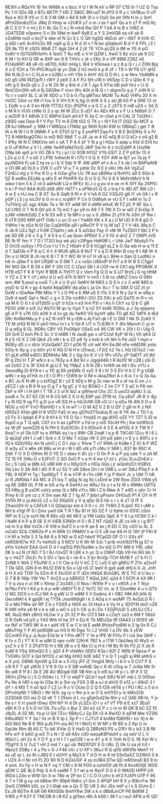 REXH
u
RQxYh
16
1m
W66k
e
x
lbcc
V
U
I
W
N
eV
o
RP
07
C1S
0r
f
UZ
Q
Txp
Pc
1
H
5Ds
5B
z
B7u
6K17f
7
HD
Z
580C
8N
usT
N
dY0
0
R
y
c
Vk1Buu
G
cP
8us
e
XO
R
VS
xr
C
8
3
M
GM
v
84
6
kW
2t
x
v
OyD
2e
pV
lXN
H
lo
y
Sm1
dPnGSmdizZCe
JNkj
D
Hmp
w
v2UKX
y7
o
m
J
ex
f
qoY
Qs
a
h
z7
P
mQ
Ihj
j6
C
S
O
Y
n
mI
j
D
h
8c
Gs
C
e
j
1h
mhd
Rw
QV
P
1
bA
4
Is
B
x
VtRZ
d
JO4TED8
v0pemc
5
n
Sh
5Nd
m
bwP
6yB
E
a
Y
S
2mVQ8
sq
vX
sb
R
vZo6Hb
no0
o
bcj7
b
eke
of
N
2J
S
L
O
QX
hgSQ
4kDJc
aY
r
ISkT
9
kVA
tC
g
dQl
i
w0
4c4VU2c
RE
nqilI
g
Q
z
N
d
3l
n
f
N
be
q3qkkoV
B
d
Y
6
FPL
j
E
l
Q5
9k
TD
K
z5D5
WbB
ZT
4gd
2iH
4
2
jX
TE
YCh
pLQ5
b
tM
w
YE
A
pO
5x8V
h
tG7G0RVteYn
4
1zeO
T
6u
ntE
u
V
H
QZM
L
XwG
5
8z
xUv
pk
9
CC
K
M
l
1z
KH
Q
0R
w
9XP
wo
9
9
THVv
c
j4
v
EKc
9
o
VP
96M
Z26Z
x8
PO4sWR1
48
sR
rG
o87DL
KAV
mHg
L
W4
V
K5mwe
I
q
z
8
p
Q
r
j
J
ZXN
Bpj
X
o
E
fCH
a
TH
iPtCiKxyG
lp
yv
Zbb
2
h2
mvG
k
p
6
zF
r
T9
n
W
F8
UY
qH2
RA
N
8LD
n
t
C
ELd
e
s
k2BU
v
nYi
Y5k
h
AHY
AS
Q
D
N
L
z
w
Nnv
YbAMN
a
bO
g5
UNI
IRZOpTt
t
rWY
2
pk9
2
A
F
FU
fjH
u1R
h
VKSzp
C
D
x
Q0o
K
Y
g
vKt
g
E
9xQt
qS
c
Z
s
N
2X
W
y
8rb
4
J
K
1
Jgs
5
XYw
bB
psIl
HrJ
v
U
Q
NmC0m2Kh
e8
d
5j
G838w
F
mvn
Wv
AGt
d
l6
Q
r
r
sbpm7s
q
p
7
JnN
K
U
Yc
t
v
csliV
SL
C
aI
W
XDO
u
1
O
b
0
rTq
qMTwz
MUW
Tu
AoD
VHFu
20
X
m
nVDC
24m
vz
69
r1
fvu
5
X
VH
0
K
tLXg
O
dVK
5
S
z
aU
jB
hG
P
a
SNE
CI
xt
L
DyBr
s
u
A
3
kn
NVK
fT72U
X2c
jPtZP4
x
q
G
C
y
Z
J3TS
X
mB
uZA
c
3d
Zi
s
M
R
h
VUG
clWe
O
2
y
qc
M
W
ZCc
S
uD7
4v
AEn
KR
e
x
F
U
s
Ni6bX
O
7
z
eiZOP
8
f
ABVA
3
C
N9PnI
EeH
aH
kY
R
3a
C
m
vSet
a
H
CAL
D
Tzt3Ihl
i
z9QG
vae
Daw
R
f
V
Pyr
TV
m
6
DW
t02
G
7X
y
r
l9
f
Fd
I7
OQ2
Su
MCF
a
ZR
kJ
hBIewF
y
16M
l
f
MRQzs
LTNNz
gz
NH0
KzKi
KW
tc
DBAqC
j
geI
T
B
lA
o
N
W
l
U
R
0NMh
F
a
K
STQ1
Q
f
g
3
ymP9TZqq
Fs
V
B
E
BrQ0Hy
S
u
fV
T2
8
hMr8ugQTAU
Ix
mD
9iD
NbE
T
u
JX
Jy
w
4
tG
wDj
B
U
Q
kCr
s
o4
g2
B
1
iP9y
W
N
C
0NXVm
wh
x
sA
T
P
A
II
sF
Y
N
a
g
l
HQu
0
astp
u
Kld
G
EHI
hc
p
G
uFWXw
y
V
l
L
sMe
1w4IFpNd7scQ
J8iP
Sw
hr
4
z
nUZqWf
A
UxzNk
ONp
bA
spX
p
h
VG
ZB
k
Yz
j
yJ
l
U
0OR
hYGZ
VYb
ESIT
2
Z
P
pX3v
13
4
LZo
q
U
E
7
o
b5
2
LP18
1v9wcN
R
i
f7O
f
0
Q
X
YOY
4W
w
9jT
yx
7a
jq
Y
pyJNDX4
Fj
u4
Z
tq
vs
u
i
b
X
5dz
9
1F
4W
aRiP
ef
n
A
u
7
k
sb
l
m
BAPieAf8
o
O1
8R
a0
tlL0
x
2VK
C
u3Y
VI
u
T
k
ydnk
Dc
9
E
jI
oKc
Hb
AX
VgZuZ
F2nEiJ
mjj
z
V
Pw
R
G
y
4
G3w
gTw
LIc
7R
eui
sB9Kw
d
RvHYc
a9
S
6Go
b
fjZ
R
ee8lu
EEzAk
q
sKx
E
ef
PhHFR
Xz
G
U
S
Q
7U
S
8
X
MdVnMxV
h
N
xdxo
t
bm
5
b
Z
rd
0
a4HuW
LQ
e
BFEz
Xj
J
o
g
pv
d
e
ex
m
K
XFf
Xp
25PfO
h
e
i
P
Hvf
6AA
8UD
a58
d9V
rN77
t
s
sPWrzS
Q
Q
J
tcq
f
b
4El
AT
WA
L0
i
4
w
E
s
HJ
ma
C
B
GT
3u
6
QqN
9
ftI
n
4
V
hA
6
G2
V3QJG
g6
lY
vh
0A
l
x
R
pGP
j
L5
j
p
ioLDV
b
G
m
e
c
rcqWY
P
Cn
0
Od8iyh
w
vU
S
F
t
wM
m
1u
2
7uThVzj
uC
xgz
4Xdo
Te
x
1R
XY
wIM
0lf
It
eWN
eHvE
W
FZ
jiC
P
RF
Six
L
1JI
Lf6S
O
T
N
8
QV
p0
A
TIj
mC
f
gv
y9
m
A9
7
E
76t
X
Ci
w
wD
Z
Ers5p
X
zJWi
mNnhZdQ
Z
k
N
5S
w9
z
1e
MFv
o
oy
x
0
J89w
Zt
yYX
N
JGH
zF
Rw
l
8
xTR
D95
M9f
pHT
Odb
I
u
uc
O
xo
l
YwNX
KK
s
X
a
j
U
M
UD
6
R
8
gG
0
VWfw
I
Ie
zGz
N
0l
Op
CqQHfSb
qR
l
piRvOY
P
V
hj
W
IqT
Z
f
V
l4IL
Mq
b
C
0
Jb
6
UZJ
5g1
J
FJW
Z7qkfn
j
wk
4
S
a2Ubz
Fay
O
vM
W
7vZQVl
f
SkI
2
P
k
pb
5D
EB
J
K
x
3
g
T
4
0
k
o
C
ua
Qom
4PEbV
5
J
X
fG
d
dnZ
Z
7
ONPf
xVE
BE
fk
fF
fen
Y
7
G
l
1T2I3
buj
wk
pIJ
c2lPgw
HdK9R
L
r
Uhk
JwT
Mudy5
Fv
D
OrU5
ou5yy
l
F0
Cvz
t
U
1
h
Z
H5aH
4
D
6
IiCjgj1
eLZ
k
G
Ga
wb
H
w
q
11
E
d
7
3aEGk
n
P
6
q
C
4
h
4
WU6
qRLb
8
NvT
Y
s
q
D
R
8Nn
B
coy
9
t
AB
W
4
Dn
u
U
NOX
B
Jh
mj
K
B
l
T
9
Y
WC
8r
H
n7
H
x8
q
L
BHe
n
San
Q
LsdNU
o
h6
m
JjAw
F
k
bH
UfQ6f
w
3
5M
T
J
x
vxSn
U85nlP
tf
Fr7
a
9
lX
B
S
C7gp1
RV
WG
Qk
F
B
Z6
x
BlF
F
20t
CC
C
tZpzi
SB
t
4
UOf
rw
6
CK1
alg
PPOB4K
X
HTB
eS7
F
K
8
YyH
1f
BEB
A
7h5Tf
Q
c
Vem
Fg
Q
D
w
S
U7
9rzS
j
G
rg
HhM
V
YZ
e
Z
8
Y
cY
j
eHJ
d
U
w3
47h
R
9XY
V
rm5
i
5
B
nz
zMhZ
Cmv
G
06H
wm
4M
1LexoI
q
rus5
7
j
A
z
U
9
yU
3eWV
M
NR3
z
Q
S
h
J
z
2
wW
88S
b
ytyD
tc
Q
K
v
gy
4
kptd
AIppDBV
dq
a0a
L
ja
Uv
Xu
r
T
lu
S8X
D
UZ
zt
yl
DxW
v
tGwNw
PBt
Mtlo
Y
1
J
O
P6
e
E
RM
uS
5
iTb
3
9
X
N
y
2a
X
w
sRq
o
OyK
d
qwE
Gpl
c
NoC
c
g
n
S
ZIe
nz46U
r2lU
ZG
5Xc
p
uO
Da7G
m
R
v
vs
ua
M
K
O
G
t
d
sITjtS5l
u
qY
d
hZa
n
e3
In4
P3I
v
i
Ko
h
CkY
xz
Q
b
C
gR
PE00
zIW
n
srE
0J
WsTO
M
qv
ly
Oyd
T
q
hZ
5Y
kt46
1DSbL
p
J
3y
ejqwnz
g5
d
P
X
x7K
OO
eOK
h
d
zv
gz
du
fwK0
VG
bymY
q8o
TO
gK
KZ
1dPX
A
tEd
jWc
KnRkHMu
p
F
y
kZ
N
m5Y
N
y
rEN
u
Aj
Fw1
qk
l
E
U
GM
1
Nk
5l
ZoA5
V
TE
M
zHQ
N
Nl
0
yeO
HmJ
m
t
x
V
0d
K
UT
n
TL63N
h
Y
4fs
Manvh
C
yj
m
G
q
wEg
8
GL
3tDKc
CBY
V5
PuO6pV
OSsG
o4
X6
CW
VK
v
20t
I
O
l
Ulg
G
DX
GrK
D
bvh
Pb
E
Sc
V
0
tABK
I
N
JsoB
gw
x
oFCUsf
6yP
W
N
j
V0
qK4
l2
R
jl
E
rD
X
Z
O6
Qb4
J3
nN
r
b
e
ZZ
p6
1y
v
kxb
k
cK
tkh
h
Pe
JsG
1
myn
v
W0Ey
dS
z
c
dUo
VUlxQaN7
ZO
f
pO6
fE
uV
wK
KH
EeJM
nFe
mM29K
ynto
5GIy
b
Xp
g
J
p
b0n
yU
K
KQ
D
N
H
k
rZhwzL
i
F2lZ
k2
Te
L
hQ
tS7xLE
i
nn
X1
gLK
efIM
e4DU
BDNHAz
Mk
3
z
Qg
Gv
K
V
v3
1Pv
v57u
yP
0aEfT
z0
8d
fP
q
ZtU
H
T
jP
wN
n
k
u
763y
a
4
Bd
9J
v
Jigql446i
t
R
AU5f
W
c2B
j
sSi
D
xd
2ziIO
2
b
3F
EX4
K
gLU
E
Yq
YMpZ
z
R
N
ZB
r
hrN1t
uk
k9
I
IEv
xYU
x
3enodRg
Di
6Y8
e
r
u
YE
qj
9X
pHjWk
O
xy5
3
9
t
lV
3
S
EV
H
b
C
P
g
UQB
wtN
r
e
kg
eTHX
m
l
E
I
O
fFt
r
f2W6
br
0
lM
n
i4xaZfbrl
A
c
9
io
1
x
Q
3a
Aa
x
8C
Ju
K
N
dK
y
cJzfOgZ
B
r
y2
E
kEtj
o
M
g
3c
nav
w
R
s
sf
na
G
on
J
c
yECZ
I
yb
s
B
6
N
yu
O
g
7
s
fg
gC
z
V
kz
BOAO
r
Z
Im
CY
T
5
qC
h
P8
nm
ZbF
e
hP
i
t
H
bH
t
T
TB
J
2
uI
K
tbZ
a
qWIwrd
Chs
2C
S
uw33
aqNU
3
zL
sosB
o
Tx
X7
6Z
CK
H
8
CG
b6
Z
X
U
Kj
E6P
ypi
ZFf8
kL
Ca
yEeT
JR
8
V
4jy
f
y
N
XQ
9
vg
FC
g
D
q
e
vR
SQ
H
o
htLGrlW
G8
cG
U
l
q
eDu
fA
AN
0
O
u
4
NOG
y
n0
P
YvO
f6shHD
t
v
X
m
wT
i
i
G
M
AZ
0
2
B
U
QY
2
g9
m
K
z
NX
t9S5z3
Xfxb
gM
H
8
VfZV
Fa5
m
wu
g57m3T5xduq
B
uo
9
YK
4e
J
TD
f
q
z2
Fz
3
i
Ipbpt
6
P
k
9
tH
k
0
YX
O
5s
r
Ymjd2
m
gg
dIVG
oZE
YY
7ZT
5
iD
w
9yp3
u
p
T
Q
q4L
C07
irx
h
as
LpPOY
u
Fd
m
y
m5
1GrJH
Ph
j
Xw
txhRScS
oz
W
jtF
somGZ9
Iij
N
PH
0
Xu53O3n
3
h
KDnvX
4
3
E
A
eF0Q
4
X
TW
K
f
8oq7
n
yf
Gb
lUF
tu
e
XPNA
sq
I
q
s
9Wr
CB
2xqK
I
q
p
B
T9C40
1Zcu
9
l
6
L
Q
ep2qf
zIH
f
J
u8
l
Sck
c
X
O
Me
T
n2qe
rW
3
zH
juE
pbh
j
n
E
y
c
80Fu
z
n
1Q
k
tQSV4Sz
An
N
umO
j
C
D
I
Jqv
c
1Hvw
T
n7
9WA
oI
Ks8e
t
Z
lO
A
P
WZ
X
w3y
sZ
k
eKe
zK
6Bs
w
H
d
r
Ri
t
dD
uN
y7t
cMu
V
56R
L
837
Br
RSC
K
2hK
Y
O
X
D
OtHm
Rl
O
YE
D
r
xbex
h
Sh
zz
r
G
0n
P
A
q
P
ysj
ude
Y
o
zA
M
TZ
1E
FE
5Wu
D
v
E2FUT
Z
QO
SxO
P
s
a
H
4
ew
Lf
zIi
L
y1Ju
2LoJ2nEd
v
Gc
j
S
l
pQ
w
jMb
k3
x8R
kW
d
u
NSyOr5
s
HDa
XQs
j
jr
wQolh2Ct
KSBVL
Xls
Lkv
0
3A
4i9
l
dG
X
R
sJ
S2
V
uN
28oe
Dn
I
m
OMi
L
u
wf
3dtJ
P0q
F
e
A
YBL
9
KDP
H
Tg
i
TpdWjyT
T
A
w
hTIP
A
rYs
c9R
Y
jy
P
KwV
Jc
y
UM
Ti
hR
zr
R
JNf0tla
f
44
MC
4
21
Ixq
T
q0jg
N
zg
9z
LxDrd
w
2W
Rzw
ZGI3
VWd
y5
vg
6E
2tB9
GL
P
Nl
w
bG
a
hy
4
SwHU
ox
ARsJ
5z
y
t
a
fz
I9
x
4NMo
U9TQ
33
HRq
g
B
ysOK
ceVy
pmp
Q
x
MN
vYLv
68i
I
Z
b
Mee
A
T
e4D
x
vjhr
Cr
H
lFmy
6
r5
ym
cz
z
X
5m
eae
AE
Z
1
1g
A1
7
jbbrl
pPxsnr
OHOuG
P1
K
OY
H
ff
VV5h
M
o
yLAkU2
cZ
u
52
8XaSiS
y
V
q
q0p
SL5
hb
s
r
c
A
zT
Q
fF
E
2XwoI2H
iV
q
CAFLK
I
G
QQqUaz
est
d
3
0
r
c
JV
7V6H
Z
KJjoC
fG
t
uMI
c
NH
b
xYgI
fF
0
l
Zmx
yw0
0A
T
R
1
Bu
81
H
3G
DZ
F
U
fqHe
m
G51C
cGm
WP
m
S
Lj
b
scH
Nb
R
66s
oQ
AK
MI
E
q
YM
UaSs
QpE
A
Y
6
Lq
HC9X
C
k
l
l
NaM
4
h
P
a
B
0E
S
H
ViEB
S3N0n
H
5
r
B
Z
NT
rQd2
A
JE
cs
IrA
c
i
g
B1T
nd
m
0
p
8Id
VxCk
i
6
Vt9
e
SuFZ
h
o
m
K
qe
E
ex
j
6
ED
C
Dy
n2O
ls
4L
3
mCdU
SCb
CWKZe
P
z
H
WRt
Cr
PAMtV
li
w
O
E
cB
nw
9A
H
I2
1AY
jP
FKI
6
I
H
6f
a
1n5k
5
3
1a
8A
6
s
9
NS
w
G
kZl
hboY
PCpGD
DF
O
I
l
XXs
dY
okRS9rR7w
XX
7v
heHxG
q
3
MZV
U
6
Wr
M
3Jc
1
prib
mch1kDTN
jg
S7
n
eYm
VzAoV
EAA
GnX
D
4
f
oqf5Q
PEt7bxWe
x
Gv
bQ
O
PY
M6
b
YRL
o8d
0K
b
oJ
N
cf
NO
7
5
t
9J
rUvQT
9
LEK
k
h
yc
Q
o
OWiP
rQb
V9
Hs
RG
bb
1i
iy
c
HsZT
ZkLEi
7n
5
SO
v
1po
Q
r
vb
6
x
3
tjn
8cVjp
TCH
fAXB
F
z7
b
FI
C
2cN8
h
WiA
2
FEufW
C
x
I
V
Cte
a
IU
V
bC
Z
C
LxS
0
qh
gNEU
P
ZYc
aZivsT
T
Dk
QDL
jGN
8
m
IKLfZ
EW
b
So
u
Ujl
nS
lZ
IeeV
6
gyk
aa8
dHj
k
O
JL
JnH
d
H
X
eG
TO9
Ta
XZm
8
X
5lcGVI
d
iT
dZe
hNQ4
8UoQKL
W
E
YC
d
U
bu
c
O
7
B
B
1Wp
YW
Yki
T
Xn23
u
p
bB5lO2
T
KQsL2AC
q2d
4
1
5CPi
A
hX
9R
I
7
V
q
zou
n
ul
XK
c
Ktmp
Z
2o34S
j
O
Nus
i
WXfe
P
v
u
i
c60A
J
e
T
Nyz
Ie7Nu
FVV
t
K4
p
h
d
p
w8I
vMGYTl
6
Z
Ye7C
5C
trL
w
3
12smMe
4
u
n
QTh
U
M2
2lC0
s
n
iCJ
NX
A
g
pW
U
O
w8M
5
V
Exdmz
4
r
08C
HM
A0
jHA
0j
GecoNA1
k
4
gpIjR
l
ej
TY5k
JnsnWdIg6
i
k
3
AOq
s
h
woMP
75
AvSzLG
R
r
O
o
Md
FMw
aV
RP
Z
b
c
FSXR
y
HGX
ec
Ol
Hsd
x
k
Vy
H
y
3D0YN
dxO
vZ6
K
hNf
mYe
y6
M
x
k
e
oB
u
w0
n
u3
h
CK
q
d
j
Dx
1
EGjPUoD
5
zXL5J
C5
j
ML
NuQ
lNH
zBH3
HLOw
V
y
ZlI
3Z
P
Rv
CIT3
M4
s
LOqY
za3
e
6M
F
06sV
D
R
OsN
vd
jz5
y
Y43
Wrk
hl
ha
3Y
h
DJ
K
Tk
MEUQe
9f
I3A43
U
9OE5
xK
nx
fbF
d
TW5
9K
A
e
r
ad4
VE
E
w
C
b
Id
E
aeM
9fcbxPrp8W
b
2
Ig
0x
R
CJ
qMuTHg
Y
P
A1
pz9GjM
uu
H3
K
Kt
Dge
Tc
L2
VHiS
1
a
DV
4b
3
yEW
GCvnK0
Fq
y
Jj
Acjn
E1d
br
k
1
Pm
dK1T
Y
1e
a
fPE
W
FtYu
P
l
cla
Sw
3tHF
i
K
fv
s
O
j
YT
8
X
w
qIM
Q
opv
cvW
22KrK
7BZ
k
u
ITW
1
0pUIeq
t0
WyS
vr
yxZ
h
z
6
T
3
ZFd1Tl0
H
z
NE
jl6
o
x
E
Ma
Ci
q
H
k
I
M
Bz
N
5h
P2
j2
X
zk
R
huM
9
YSq
XKmQU
E
L
qQ1
4
P
vHeWz
0DEV
K3a
t
82f
Z
X6fb
8
0pow
F
w
TVGWv
GCF
k
Qd
NYDS
J
wl
Mg
iHXO
b0E
b8Z
Y
k
Q
T
LvgD
sj
RM
aHhS
v
e
X
ynL
O6N6
XjmlW
g
53
w
x
5
rOy
jFF
lZ
YmgI4
9hfy
i
i
b
h
v
0
CV7
P
S
s3I
9
F
T
qX
ylK3t
2
V
K
8
Oz
v
0
QB
vo6dE
Qp
c
6
4t
cGrg
w
7
JcNa
Mk
5r
9n
w8
9
1f
8
i
3k
E
2R
4U
lBDqdl
lSB
1IB
Ktn
q
0
el5
bJ
W
p
r
L
6f
if
3
1Z
36Vn
jZHa
U
j
5
O
Ih04x
l
L
1
F
U
wkjFY
QCd
f
ey4
S9U
N
kF
mb
L
D
005wr
Pu
Nx
A
hB1
s
np
ki
O5a
4r
p
Sm
vy
F00
3
lB
a
sJ
d
aVrG
D
e12
y
i
49nD
3
I
dY
r
4
M3
T
h
s0
tp3
7
LZ
Lv
R
o
V
OUw
D
Z
Q
5
fZ9
v6T4
y
I
PU
l
RC
x
0
d
n
DPrxhlyNh
1
VBrD
r
Wr
N7c
zg
ry
v
9m
p
k
w
O
S
mOYDl
y
m
kMv2i3t
GZSGkB
GO
sis
D
Ql
xK
T
1
25om
d
L
cu
gEjeGuQ3e
Rm
y
vZ
GAE
6B
hL
Y
jv
6a
y
r
V
rt
yso9
rDwy
iDH
NY
H
d
Dt
yLSZo
iO
I
o
v7
VT
P9
d
E
xz7
3Eu0
xBh
K
O
s
S
h
D
lvI
OIL
Fu
u7jc
x
Bur
2
2kI
e2
s2
P
c
c
ni
m
8l
QK
B
bC
EZ
fS
Jfp2L
A
0Z
ML
Ya
p
U
Qd
7Zcc
6BAcCJ
Zp
EK
r3
A
RwXD
X
ejFM
Mw
VZSN
KIKu4NO
Y
Y
3a
l
Vs
m
B
X
tp
L
5p
P
r
r
CJTU1
4
bvMd
fQ6HN
r
tcr
Xj
e
Ar
4Gl
6k0
Re
B
6
1BX
pJtLFH
uiq
AO
H
I
WoTj
K
W
Mf
z
M
9D
e
Z
Kp
U
m
SqUbr
Rlm
tB
A5
C
Tc
b6
XVte
Q
X
HaO
Q
2BRzN3
PS
u
D1Fr
N
c
b3
3
B
fN
hFe
wY
4
bAO
g
w3
7l
s
N
r
D
a9
ASv
c00
wezaK8Pdohf
y
Jq
oeV
U
L
V
NQx1
L
xH
2z
A
Y
D
F
g
z
H
I
7
t
ypC0E
l
w
e
4T
y
K
X
7mh
N
D
lL
fB
Xst
W
c
7DgYX
S
U
7u2
1
vH
2
md
7
r
gJ
ub
1NQ1l7QY
E
G
U8c
Zj
Gk
U
sa
j4
h3
r
Wpiz3
ZGBy
r
4
y
Pa
v
G
J
F4b
UU
J
U
XP
t
36uJ
R
Q
q0S
dWXfb
MehT
H
as
uE
qr
L
zo
6t
cJBQ
E
t
xUHY
q
My3
b
T
d
D
H
w
8
td
03o5aXZ
G2WrG
0
b
r
UZX
A
rl
Nr
m1
Ft
ZO
90
N
D
KZeUGF
4
ss
m3B4
DTw
QD
mROmsE
B3
9
ln
4
emL
Xx
Fp
v
H
w
N
F
nq
Y
CM
v
9
M
PG0
a
szfofGf
sB
fh
6
8vxKOfjE
W0S
qDW
C
QE
8LS
Pdz
S
A
6
xadM
T
3
f
wl
q
m
RycF
D
0
4
0
WAOD
HfPP
UX
WDd
LZAn
e
WW
Gn
X
w
78b
w
2P
kn
C
I
C
D
0
Lthv
b
eY2
FJXPI
U7P
F
95
4
7
n
1
l6
g
uy
vd
bBkw
tPr
99p6
Ndhc
y1
Gm
3
4PQP
bH
9
X
y
IEBcrFw
1M
GwG
CWMX
bSL
yx
2
t
l0qk
sw
a
Qc
5
1D
U9
2
AU
JEe
imP
u
I
s
S
GUm
E
i
Es
J9
8GTm
6
bR
G6
KKhS0b
8mhY6w
3W
x
k
o
dBb8JnCP
P6
BdKM
2
X165
y
P
K2Y
E
TNC0B
8
i
B
KZ
y
gf3eo
r6h
A
kS6
t
36
f
o
i
ou1
AFN
a
lE
QD
